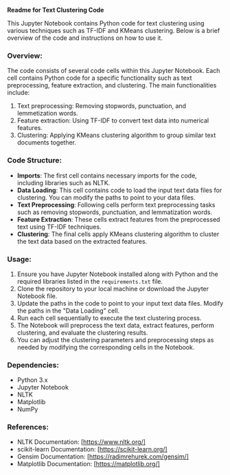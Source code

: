 **Readme for Text Clustering Code**

This Jupyter Notebook contains Python code for text clustering using various techniques such as TF-IDF and KMeans clustering. Below is a brief overview of the code and instructions on how to use it.

### Overview:
The code consists of several code cells within this Jupyter Notebook. Each cell contains Python code for a specific functionality such as text preprocessing, feature extraction, and clustering. The main functionalities include:
1. Text preprocessing: Removing stopwords, punctuation, and lemmetization words.
2. Feature extraction: Using TF-IDF to convert text data into numerical features.
3. Clustering: Applying KMeans clustering algorithm to group similar text documents together.

### Code Structure:
- **Imports**: The first cell contains necessary imports for the code, including libraries such as NLTK.
- **Data Loading**: This cell contains code to load the input text data files for clustering. You can modify the paths to point to your data files.
- **Text Preprocessing**: Following cells perform text preprocessing tasks such as removing stopwords, punctuation, and lemmatization words.
- **Feature Extraction**: These cells extract features from the preprocessed text using TF-IDF techniques.
- **Clustering**: The final cells apply KMeans clustering algorithm to cluster the text data based on the extracted features.

### Usage:
1. Ensure you have Jupyter Notebook installed along with Python and the required libraries listed in the `requirements.txt` file.
2. Clone the repository to your local machine or download the Jupyter Notebook file.
3. Update the paths in the code to point to your input text data files. Modify the paths in the "Data Loading" cell.
4. Run each cell sequentially to execute the text clustering process.
5. The Notebook will preprocess the text data, extract features, perform clustering, and evaluate the clustering results.
6. You can adjust the clustering parameters and preprocessing steps as needed by modifying the corresponding cells in the Notebook.

### Dependencies:
- Python 3.x
- Jupyter Notebook
- NLTK
- Matplotlib
- NumPy


### References:
- NLTK Documentation: [https://www.nltk.org/]
- scikit-learn Documentation: [https://scikit-learn.org/]
- Gensim Documentation: [https://radimrehurek.com/gensim/]
- Matplotlib Documentation: [https://matplotlib.org/]

